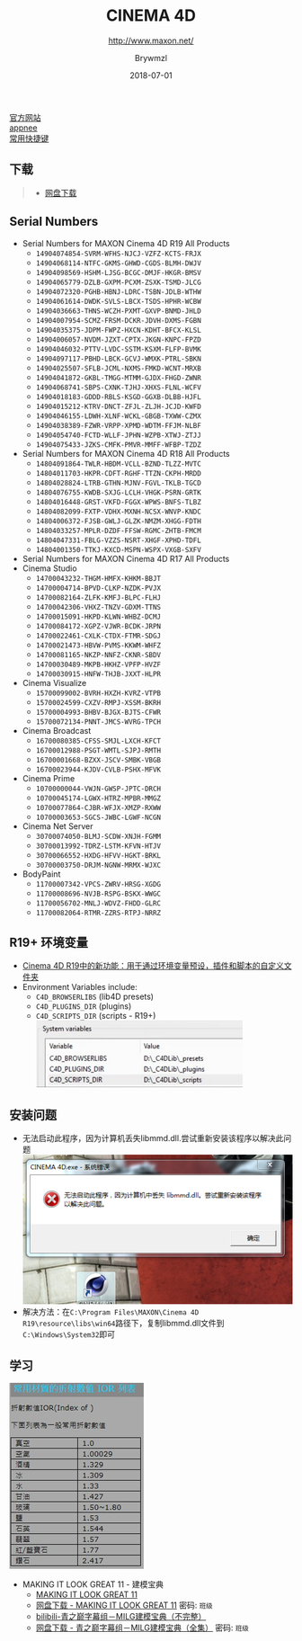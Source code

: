 ﻿---
layout:     post
title:      CINEMA 4D
subtitle:   http://www.maxon.net/
date:       2018-07-01
author:     Brywmzl
header-img: img/C4D/csm_R19-Packs-To-The-Right_long_09a07ff184.jpg
catalog: true
tags:
    - MAXON
    - CINEMA 4D
    - C4D
---

[官方网站](http://www.maxon.net/)  
[appnee](https://appnee.com/tag/cinema-4d/)  
[常用快捷键](http://c4d.cn/3d-12145-1-1.html)  

## 下载
>- [网盘下载](https://pan.baidu.com/s/1skEWB4D)  

## Serial Numbers
* Serial Numbers for MAXON Cinema 4D R19 All Products
	* `14904074854-SVRM-WFHS-NJCJ-VZFZ-KCTS-FRJX`
	* `14904068114-NTFC-GKMS-GHWD-CGDS-BLMH-DWJV`
	* `14904098569-HSHM-LJSG-BCGC-DMJF-HKGR-BMSV`
	* `14904065779-DZLB-GXPM-PCXM-ZSXK-TSMD-JLCG`
	* `14904072320-PGHB-HBNJ-LDRC-TSBN-JDLB-WTHW`
	* `14904061614-DWDK-SVLS-LBCX-TSDS-HPHR-WCBW`
	* `14904036663-THNS-WCZH-PXMT-GXVP-BNMD-JHLD`
	* `14904007954-SCMZ-FRSM-DCKR-JDVH-DXMS-FGBN`
	* `14904035375-JDPM-FWPZ-HXCN-KDHT-BFCX-KLSL`
	* `14904006057-NVDM-JZXT-CPTX-JKGN-KNPC-FPZD`
	* `14904046032-PTTV-LVDC-SSTM-KSXM-FLFP-BVMK`
	* `14904097117-PBHD-LBCK-GCVJ-WMXK-PTRL-SBKN`
	* `14904025507-SFLB-JCML-NXMS-FMKD-WCNT-MRXB`
	* `14904041872-GKBL-TMGG-MTMM-GJDX-FHGD-ZWNR`
	* `14904068741-SBPS-CXNK-TJHJ-XHXS-FLNL-WCFV`
	* `14904018183-GDDD-RBLS-KSGD-GGXB-DLBB-HJFL`
	* `14904015212-KTRV-DNCT-ZFJL-ZLJH-JCJD-KWFD`
	* `14904046155-LDWH-XLNF-WCKL-GBGB-TXWW-CZMX`
	* `14904038389-FZWR-VRPP-XPMD-WDTM-FFJM-NLBF`
	* `14904054740-FCTD-WLLF-JPHN-WZPB-XTWJ-ZTJJ`
	* `14904075433-JZKS-CMFK-PMVR-MMFF-WFBP-TZDZ`
* Serial Numbers for MAXON Cinema 4D R18 All Products
	* `14804091864-TWLR-HBDM-VCLL-BZND-TLZZ-MVTC`
	* `14804011703-HKPR-CDFT-RGHF-TTZN-CKPH-MRDD`
	* `14804028824-LTRB-GTHN-MJNV-FGVL-TKLB-TGCD`
	* `14804076755-KWDB-SXJG-LCLH-VHGK-PSRN-GRTK`
	* `14804016448-GRST-VKFD-FGGX-WPWS-BNFS-TLBZ`
	* `14804082099-FXTP-VDHX-MXNH-NCSX-WNVP-KNDC`
	* `14804006372-FJSB-GWLJ-GLZK-NMZM-XHGG-FDTH`
	* `14804033257-MPLR-DZDF-FFSW-RGMC-ZHTB-FMCM`
	* `14804047331-FBLG-VZZS-NSRT-XHGF-XPHD-TDFL`
	* `14804001350-TTKJ-KXCD-MSPN-WSPX-VXGB-SXFV`
* Serial Numbers for MAXON Cinema 4D R17 All Products
* Cinema Studio
	* `14700043232-THGM-HMFX-KHKM-BBJT`
	* `14700004714-BPVD-CLKP-NZDK-PVJX`
	* `14700082164-ZLFK-KMFJ-BLPC-FLHJ`
	* `14700042306-VHXZ-TNZV-GDXM-TTNS`
	* `14700015091-HKPD-KLWN-WHBZ-DCMJ`
	* `14700084172-XGPZ-VJWR-BCDK-JRPN`
	* `14700022461-CXLK-CTDX-FTMR-SDGJ`
	* `14700021473-HBVW-PVMS-KKWM-WHFZ`
	* `14700081165-NKZP-NNFZ-CKNR-SBDV`
	* `14700030489-MKPB-HKHZ-VPFP-HVZF`
	* `14700030915-HNFW-THJB-JXXT-HLPR`
* Cinema Visualize
	* `15700099002-BVRH-HXZH-KVRZ-VTPB`
	* `15700024599-CXZV-RMPJ-XSSM-BKRH`
	* `15700004993-BHBV-BJGX-BJTS-CFWR`
	* `15700072134-PNNT-JMCS-WVRG-TPCH`
* Cinema Broadcast
	* `16700080385-CFSS-SMJL-LXCH-KFCT`
	* `16700012988-PSGT-WMTL-SJPJ-RMTH`
	* `16700001668-BZXX-JSCV-SMBK-VBGB`
	* `16700023944-KJDV-CVLB-PSHX-MFVK`
* Cinema Prime
	* `10700000044-VWJN-GWSP-JPTC-DRCH`
	* `10700045174-LGWX-HTRZ-MPBR-MMGZ`
	* `10700077864-CJBR-WFJX-XMZP-RXWW`
	* `10700003653-SGCS-JWBC-LGWF-NCGN`
* Cinema Net Server
	* `30700074050-BLMJ-SCDW-XNJH-FGMM`
	* `30700013992-TDRZ-LSTM-KFVN-HTJV`
	* `30700066552-HXDG-HFVV-HGKT-BRKL`
	* `30700003750-DRJM-NGNW-MRMX-WJXC`
* BodyPaint
	* `11700007342-VPCS-ZWRV-HRSG-XGDG`
	* `11700008696-NVJB-RSPG-BSKX-WWGC`
	* `11700056702-MNLJ-WDVZ-FHDD-GLRC`
	* `11700082064-RTMR-ZZRS-RTPJ-NRRZ`

## R19+ 环境变量
* [Cinema 4D R19中的新功能：用于通过环境变量预设，插件和脚本的自定义文件夹](https://www.youtube.com/watch?v=pyrEevPPtRM)
* Environment Variables include:
	* `C4D_BROWSERLIBS` (lib4D presets)
	* `C4D_PLUGINS_DIR` (plugins)
	* `C4D_SCRIPTS_DIR` (scripts - R19+)  
![](https://github.com/Brywmzl/Brywmzl.github.io/raw/master/img/C4D/1.jpg) 

## 安装问题
* 无法启动此程序，因为计算机丢失libmmd.dll.尝试重新安装该程序以解决此问题  
![](https://github.com/Brywmzl/Brywmzl.github.io/raw/master/img/C4D/8c.png)  
* 解决方法：在`C:\Program Files\MAXON\Cinema 4D R19\resource\libs\win64`路径下，复制libmmd.dll文件到`C:\Windows\System32`即可  

## 学习

![](https://github.com/Brywmzl/Brywmzl.github.io/raw/master/img/C4D/0.jpg) 

* MAKING IT LOOK GREAT 11 - 建模宝典
	* [MAKING IT LOOK GREAT 11](http://motionworks.net/shop/making-it-look-great-11)  
	* [网盘下载 - MAKING IT LOOK GREAT 11](https://pan.baidu.com/s/13pZVajGkoVvwuqkytwa5bA) 密码: `班级`
	* [bilibili-青之巅字幕组－MILG建模宝典（不完整）](https://www.bilibili.com/video/av20349564)  
	* [网盘下载 - 青之巅字幕组－MILG建模宝典（全集）](https://pan.baidu.com/s/1IS4BLKaJc7juOnD6q2FGTA) 密码: `班级`